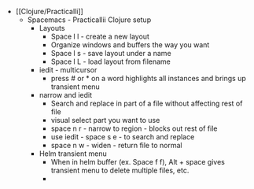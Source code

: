 - [[Clojure/Practicalli]]
	- Spacemacs - Practicallii Clojure setup
		- Layouts
			- Space l l - create a new layout
			- Organize windows and buffers the way you want
			- Space l s - save layout under a name
			- Space l L - load layout from filename
		- iedit - multicursor
			- press # or * on a word highlights all instances and brings up transient menu
		- narrow and iedit
			- Search and replace in part of a file without affecting rest of file
			- visual select part you want to use
			- space n r - narrow to region - blocks out rest of file
			- use iedit - space s e - to search and replace
			- space n w - widen - return file to normal
		- Helm transient menu
			- When in helm buffer (ex. Space f f), Alt + space gives transient menu to delete multiple files, etc.
			-
